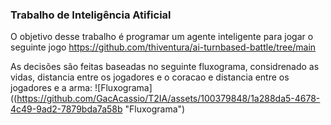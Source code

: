 ### Trabalho de Inteligência Atificial 

O objetivo desse trabalho é  programar um agente inteligente para jogar o seguinte jogo https://github.com/thiventura/ai-turnbased-battle/tree/main

As decisões são feitas baseadas no seguinte fluxograma, considrenado as vidas, distancia entre os jogadores e o coracao e distancia entre os jogadores e a arma:
![Fluxograma]((https://github.com/GacAcassio/T2IA/assets/100379848/1a288da5-4678-4c49-9ad2-7879bda7a58b "Fluxograma")



 
